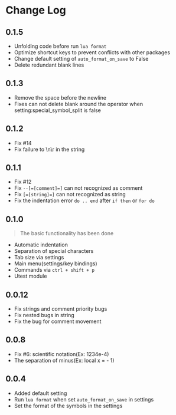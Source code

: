 # Change Log


## 0.1.5
- Unfolding code before run `lua format`
- Optimize shortcut keys to prevent conflicts with other packages
- Change default setting of `auto_format_on_save` to False
- Delete redundant blank lines


## 0.1.3
- Remove the space before the newline
- Fixes can not delete blank around the operator when setting:special_symbol_split is false


## 0.1.2
- Fix #14
- Fix failure to \n\r in the string 


## 0.1.1
- Fix #12
- Fix `--[=[comment]=]` can not recognized as comment
- Fix `[=[string]=]` can not recognized as string
- Fix the indentation error `do .. end` after `if then` or `for do`


## 0.1.0
> The basic functionality has been done
- Automatic indentation
- Separation of special characters
- Tab size via settings
- Main menu(settings/key bindings)
- Commands via `ctrl + shift + p`
- Utest module


## 0.0.12
- Fix strings and comment priority bugs
- Fix nested bugs in string
- Fix the bug for comment movement


## 0.0.8
- Fix #6: scientific notation(Ex: 1234e-4)
- The separation of minus(Ex: local x = - 1)


## 0.0.4
- Added default setting
- Run `lua format` when set `auto_format_on_save` in settings
- Set the format of the symbols in the settings

